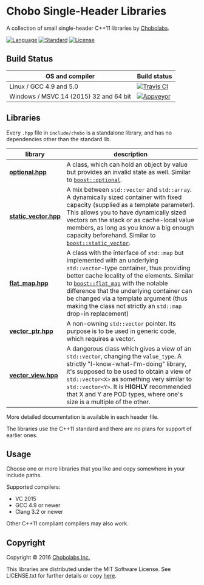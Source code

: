 Chobo Single-Header Libraries
=============================

A collection of small single-header C++11 libraries by [Chobolabs](http://www.chobolabs.com/).

[![Language](https://img.shields.io/badge/language-C++-blue.svg)](https://isocpp.org/) [![Standard](https://img.shields.io/badge/C%2B%2B-11-blue.svg)](https://en.wikipedia.org/wiki/C%2B%2B#Standardization) [![License](https://img.shields.io/badge/license-MIT-blue.svg)](https://opensource.org/licenses/MIT)

## Build Status

OS and compiler | Build status
-----|-----
Linux / GCC 4.9 and 5.0 | [![Travis CI](https://travis-ci.org/Chobolabs/chobo-shl.svg?branch=master)](https://travis-ci.org/Chobolabs/chobo-shl)
Windows / MSVC 14 (2015) 32 and 64 bit | [![Appveyor](https://ci.appveyor.com/api/projects/status/vq4932w0wbo83jwg?svg=true)](https://ci.appveyor.com/project/iboB/chobo-shl)

## Libraries

Every `.hpp` file in `include/chobo` is a standalone library, and has no dependencies other than the standard lib.

library    | description
--------------------- | --------------------------------
[**optional.hpp**](https://github.com/Chobolabs/chobo-shl/blob/master/include/chobo/optional.hpp) | A class, which can hold an object by value but provides an invalid state as well. Similar to [`boost::optional`](http://www.boost.org/doc/libs/1_61_0/libs/optional/doc/html/index.html).
[**static_vector.hpp**](https://github.com/Chobolabs/chobo-shl/blob/master/include/chobo/static_vector.hpp) | A mix between `std::vector` and `std::array`: A dynamically sized container with fixed capacity (supplied as a template parameter). This allows you to have dynamically sized vectors on the stack or as cache-local value members, as long as you know a big enough capacity beforehand. Similar to [`boost::static_vector`](http://www.boost.org/doc/libs/1_61_0/doc/html/boost/container/static_vector.html).
[**flat_map.hpp**](https://github.com/Chobolabs/chobo-shl/blob/master/include/chobo/flat_map.hpp) | A class with the interface of `std::map` but implemented with an underlying `std::vector`-type container, thus providing better cache locality of the elements. Similar to [`boost::flat_map`](http://www.boost.org/doc/libs/1_61_0/doc/html/boost/container/flat_map.html) with the notable difference that the underlying container can be changed via a template argument (thus making the class not strictly an `std::map` drop-in replacement)
[**vector_ptr.hpp**](https://github.com/Chobolabs/chobo-shl/blob/master/include/chobo/vector_ptr.hpp) | A non-owning `std::vector` pointer. Its purpose is to be used in generic code, which requires a vector.
[**vector_view.hpp**](https://github.com/Chobolabs/chobo-shl/blob/master/include/chobo/vector_view.hpp) | A dangerous class which gives a view of an `std::vector`, changing the `value_type`. A strictly "I-know-what-I'm-doing" library, it's supposed to be used to obtain a view of `std::vector<X>` as something very similar to `std::vector<Y>`. It is **HIGHLY** recommended that X and Y are POD types, where one's size is a multiple of the other.

More detailed documentation is available in each header file.

The libraries use the C++11 standard and there are no plans for support of earlier ones.

## Usage

Choose one or more libraries that you like and copy somewhere in your include paths.

Supported compilers:
* VC 2015
* GCC 4.9 or newer
* Clang 3.2 or newer

Other C++11 compliant compilers may also work.

## Copyright

Copyright &copy; 2016 [Chobolabs Inc.](http://www.chobolabs.com/)

This libraries are distributed under the MIT Software License. See LICENSE.txt for
further details or copy [here](http://opensource.org/licenses/MIT).
